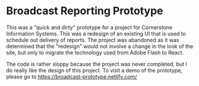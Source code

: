# Broadcast Reporting Prototype

This was a "quick and dirty" prototype for a project for Cornerstone Information Systems. This was a redesign of an existing UI that is used to schedule out delivery of reports. The project was abandoned as it was determined that the "redesign" would not involve a change in the look of the site, but only to migrate the technology used from Adobe Flash to React.

The code is rather sloppy because the project was never completed, but I do really like the design of this project. To visit a demo of the prototype, please go to https://broadcast-prototype.netlify.com/